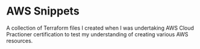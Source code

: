 # AWS Snippets

A collection of Terraform files I created when I was undertaking AWS Cloud Practioner certification to test my understanding of creating various AWS resources.